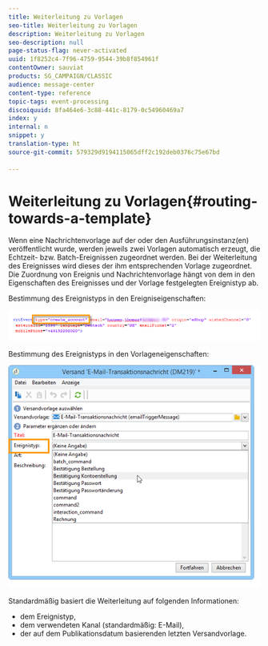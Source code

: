 ```yaml
---
title: Weiterleitung zu Vorlagen
seo-title: Weiterleitung zu Vorlagen
description: Weiterleitung zu Vorlagen
seo-description: null
page-status-flag: never-activated
uuid: 1f8252c4-7f96-4759-9544-39b8f854961f
contentOwner: sauviat
products: SG_CAMPAIGN/CLASSIC
audience: message-center
content-type: reference
topic-tags: event-processing
discoiquuid: 8fa464e6-3c88-441c-8179-0c54960469a7
index: y
internal: n
snippet: y
translation-type: ht
source-git-commit: 579329d9194115065dff2c192deb0376c75e67bd

---
```



# Weiterleitung zu Vorlagen{#routing-towards-a-template}

Wenn eine Nachrichtenvorlage auf der oder den Ausführungsinstanz(en) veröffentlicht wurde, werden jeweils zwei Vorlagen automatisch erzeugt, die Echtzeit- bzw. Batch-Ereignissen zugeordnet werden. Bei der Weiterleitung des Ereignisses wird dieses der ihm entsprechenden Vorlage zugeordnet. Die Zuordnung von Ereignis und Nachrichtenvorlage hängt von dem in den Eigenschaften des Ereignisses und der Vorlage festgelegten Ereignistyp ab.

Bestimmung des Ereignistyps in den Ereigniseigenschaften:

![](assets/messagecenter_event_type_001.png)

Bestimmung des Ereignistyps in den Vorlageneigenschaften:

![](assets/messagecenter_event_type_002.png)

Standardmäßig basiert die Weiterleitung auf folgenden Informationen:

* dem Ereignistyp,
* dem verwendeten Kanal (standardmäßig: E-Mail),
* der auf dem Publikationsdatum basierenden letzten Versandvorlage.

